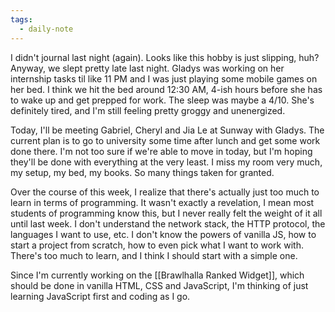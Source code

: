 ```yaml
---
tags:
  - daily-note
---
```

I didn't journal last night (again). Looks like this hobby is just slipping, huh? Anyway, we slept pretty late last night. Gladys was working on her internship tasks til like 11 PM and I was just playing some mobile games on her bed. I think we hit the bed around 12:30 AM, 4-ish hours before she has to wake up and get prepped for work. The sleep was maybe a 4/10. She's definitely tired, and I'm still feeling pretty groggy and unenergized.

Today, I'll be meeting Gabriel, Cheryl and Jia Le at Sunway with Gladys. The current plan is to go to university some time after lunch and get some work done there. I'm not too sure if we're able to move in today, but I'm hoping they'll be done with everything at the very least. I miss my room very much, my setup, my bed, my books. So many things taken for granted.

Over the course of this week, I realize that there's actually just too much to learn in terms of programming. It wasn't exactly a revelation, I mean most students of programming know this, but I never really felt the weight of it all until last week. I don't understand the network stack, the HTTP protocol, the languages I want to use, etc. I don't know the powers of vanilla JS, how to start a project from scratch, how to even pick what I want to work with. There's too much to learn, and I think I should start with a simple one.

Since I'm currently working on the [[Brawlhalla Ranked Widget]], which should be done in vanilla HTML, CSS and JavaScript, I'm thinking of just learning JavaScript first and coding as I go.